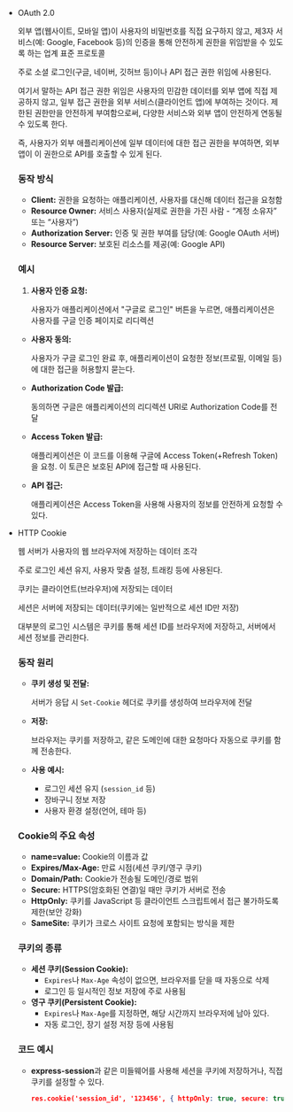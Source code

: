 - OAuth 2.0
    
    외부 앱(웹사이트, 모바일 앱)이 사용자의 비밀번호를 직접 요구하지 않고, 제3자 서비스(예: Google, Facebook 등)의 인증을 통해 안전하게 권한을 위임받을 수 있도록 하는 업계 표준 프로토콜
    
    주로 소셜 로그인(구글, 네이버, 깃허브 등)이나 API 접근 권한 위임에 사용된다.
    
    여기서 말하는 API 접근 권한 위임은 사용자의 민감한 데이터를 외부 앱에 직접 제공하지 않고, 일부 접근 권한을 외부 서비스(클라이언트 앱)에 부여하는 것이다. 제한된 권한만을 안전하게 부여함으로써, 다양한 서비스와 외부 앱이 안전하게 연동될 수 있도록 한다.
    
    즉, 사용자가 외부 애플리케이션에 일부 데이터에 대한 접근 권한을 부여하면, 외부 앱이 이 권한으로 API를 호출할 수 있게 된다.
    
    ### 동작 방식
    
    - **Client:** 권한을 요청하는 애플리케이션, 사용자를 대신해 데이터 접근을 요청함
    - **Resource Owner:** 서비스 사용자(실제로 권한을 가진 사람 - “계정 소유자” 또는 “사용자”)
    - **Authorization Server:** 인증 및 권한 부여를 담당(예: Google OAuth 서버)
    - **Resource Server:** 보호된 리소스를 제공(예: Google API)
    
    ### 예시
    
    1. **사용자 인증 요청:**
        
        사용자가 애플리케이션에서 "구글로 로그인" 버튼을 누르면, 애플리케이션은 사용자를 구글 인증 페이지로 리디렉션
        
    - **사용자 동의:**
        
        사용자가 구글 로그인 완료 후, 애플리케이션이 요청한 정보(프로필, 이메일 등)에 대한 접근을 허용할지 묻는다.
        
    - **Authorization Code 발급:**
        
        동의하면 구글은 애플리케이션의 리디렉션 URI로 Authorization Code를 전달
        
    - **Access Token 발급:**
        
        애플리케이션은 이 코드를 이용해 구글에 Access Token(+Refresh Token)을 요청. 이 토큰은 보호된 API에 접근할 때 사용된다.
        
    - **API 접근:**
        
        애플리케이션은 Access Token을 사용해 사용자의 정보를 안전하게 요청할 수 있다.
        
- HTTP Cookie
    
    웹 서버가 사용자의 웹 브라우저에 저장하는 데이터 조각
    
    주로 로그인 세션 유지, 사용자 맞춤 설정, 트래킹 등에 사용된다.
    
    쿠키는 클라이언트(브라우저)에 저장되는 데이터
    
    세션은 서버에 저장되는 데이터(쿠키에는 일반적으로 세션 ID만 저장)
    
    대부분의 로그인 시스템은 쿠키를 통해 세션 ID를 브라우저에 저장하고, 서버에서 세션 정보를 관리한다.
    
    ### 동작 원리
    
    - **쿠키 생성 및 전달:**
        
        서버가 응답 시 `Set-Cookie` 헤더로 쿠키를 생성하여 브라우저에 전달
        
    - **저장:**
        
        브라우저는 쿠키를 저장하고, 같은 도메인에 대한 요청마다 자동으로 쿠키를 함께 전송한다.
        
    - **사용 예시:**
        - 로그인 세션 유지 (`session_id` 등)
        - 장바구니 정보 저장
        - 사용자 환경 설정(언어, 테마 등)
    
    ### Cookie의 주요 속성
    
    - **name=value:** Cookie의 이름과 값
    - **Expires/Max-Age:** 만료 시점(세션 쿠키/영구 쿠키)
    - **Domain/Path:** Cookie가 전송될 도메인/경로 범위
    - **Secure:** HTTPS(암호화된 연결)일 때만 쿠키가 서버로 전송
    - **HttpOnly:** 쿠키를 JavaScript 등 클라이언트 스크립트에서 접근 불가하도록 제한(보안 강화)
    - **SameSite:** 쿠키가 크로스 사이트 요청에 포함되는 방식을 제한
    
    ### 쿠키의 종류
    
    - **세션 쿠키(Session Cookie):**
        - `Expires`나 `Max-Age` 속성이 없으면, 브라우저를 닫을 때 자동으로 삭제
        - 로그인 등 일시적인 정보 저장에 주로 사용됨
    - **영구 쿠키(Persistent Cookie):**
        - `Expires`나 `Max-Age`를 지정하면, 해당 시간까지 브라우저에 남아 있다.
        - 자동 로그인, 장기 설정 저장 등에 사용됨
    
    ### 코드 예시
    
    - **express-session**과 같은 미들웨어를 사용해 세션을 쿠키에 저장하거나, 직접 쿠키를 설정할 수 있다.
        
        ```json
        res.cookie('session_id', '123456', { httpOnly: true, secure: true });
        ```
